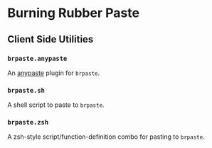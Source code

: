 Burning Rubber Paste
====================

Client Side Utilities
---------------------

### `brpaste.anypaste`
An [anypaste](https://anypaste.xyz/) plugin for `brpaste`.

### `brpaste.sh`
A shell script to paste to `brpaste`.

### `brpaste.zsh`
A zsh-style script/function-definition combo for pasting to `brpaste`.
